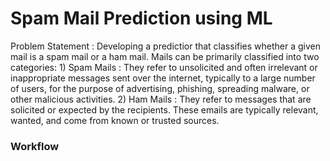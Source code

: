 <h1><b>Spam Mail Prediction using ML</b></h1>
Problem Statement : Developing a predictior that classifies whether a given mail is a spam mail or a ham mail.
Mails can be primarily classified into two categories:
1) Spam Mails : They refer to unsolicited and often irrelevant or inappropriate messages sent over the internet, typically to a large number of users, for the purpose of advertising, phishing, spreading malware, or other malicious activities. 
2) Ham Mails : They refer to messages that are solicited or expected by the recipients. These emails are typically relevant, wanted, and come from known or trusted sources.
<h3><b> Workflow</b></h3>
<a href ="https://drive.google.com/file/d/1M5x1wkYKP3EylFWFSdzjQ7TUIP0_lOno/view?usp=sharing">
